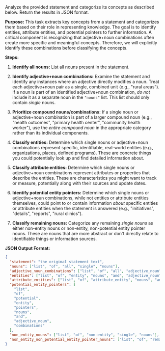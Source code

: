 Analyze the provided statement and categorize its concepts as described below. Return the results in JSON format.

**Purpose:** This task extracts key concepts from a statement and categorizes them based on their role in representing knowledge. The goal is to identify entities, attribute entities, and potential pointers to further information. A critical component is recognizing that adjective+noun combinations often create more specific and meaningful concepts. Therefore, we will explicitly identify these combinations before classifying the concepts.

**Steps:**

1.  **Identify all nouns:** List all nouns present in the statement.

2.  **Identify adjective+noun combinations:** Examine the statement and identify any instances where an adjective directly modifies a noun. Treat each adjective+noun pair as a single, combined unit (e.g., "rural areas"). If a noun is part of an identified adjective+noun combination, _do not_ include it as a separate noun in the `"nouns"` list. This list should only contain _single_ nouns.

3.  **Prioritize compound nouns/combinations:** If a single noun or adjective+noun combination is part of a larger compound noun (e.g., "health outcomes", "primary health center", "community health worker"), use the _entire compound noun_ in the appropriate category rather than its individual components.

4.  **Classify entities:** Determine which single nouns or adjective+noun combinations represent specific, identifiable, real-world entities (e.g., organizations, places, defined programs). These are concrete things you could potentially look up and find detailed information about.

5.  **Classify attribute entities:** Determine which single nouns or adjective+noun combinations represent attributes or properties that describe the entities. These are characteristics you might want to track or measure, potentially along with their sources and update dates.

6.  **Identify potential entity pointers:** Determine which single nouns or adjective+noun combinations, while not entities or attribute entities themselves, could point to or contain information _about_ specific entities or attribute entities when the statement is answered (e.g., "initiatives", "details", "reports", "rural clinics").

7.  **Classify remaining nouns:** Categorize any remaining _single nouns_ as either non-entity nouns or non-entity, non-potential entity pointer nouns. These are nouns that are more abstract or don't directly relate to identifiable things or information sources.

**JSON Output Format:**

```json
{
  "statement": "the original statement text",
  "nouns": ["list", "of", "all", "single", "nouns"],
  "adjective_noun_combinations": ["list", "of", "all", "adjective_noun", "combinations"],
  "entities": ["list", "of", "entity", "nouns", "and", "adjective_noun", "combinations"],
  "attribute_entities": ["list", "of", "attribute_entity", "nouns", "and", "adjective_noun", "combinations"],
  "potential_entity_pointers": [
    "list",
    "of",
    "potential",
    "entity",
    "pointers",
    "nouns",
    "and",
    "adjective_noun",
    "combinations"
  ],
  "non_entity_nouns": ["list", "of", "non-entity", "single", "nouns"],
  "non_entity_non_potential_entity_pointer_nouns": ["list", "of", "remaining", "single", "nouns"]
}
```
